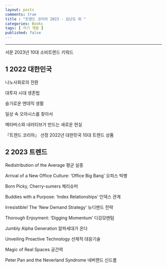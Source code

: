 ```yaml
---
layout: posts
comments: true
title : "트렌드 코리아 2023 - 김난도 외 "
categories: Books
tags: [ 자기 개발 ]
published: false
---
```



---

서문
2023년 10대 소비트렌드 키워드

## 1 2022 대한민국

나노사회로의 전환

대투자 시대 생존법

슬기로운 엔데믹 생활

일상 속 오아시스를 찾아서

메타버스와 내러티브가 만드는 새로운 현실

『트렌드 코리아』 선정 2022년 대한민국 10대 트렌드 상품

## 2 2023 트렌드

Redistribution of the Average 평균 실종

Arrival of a New Office Culture: ‘Office Big Bang’ 오피스 빅뱅

Born Picky, Cherry-sumers 체리슈머

Buddies with a Purpose: ‘Index Relationships’ 인덱스 관계

Irresistible! The ‘New Demand Strategy’ 뉴디맨드 전략

Thorough Enjoyment: ‘Digging Momentum’ 디깅모멘텀

Jumbly Alpha Generation 알파세대가 온다

Unveiling Proactive Technology 선제적 대응기술

Magic of Real Spaces 공간력

Peter Pan and the Neverland Syndrome 네버랜드 신드롬